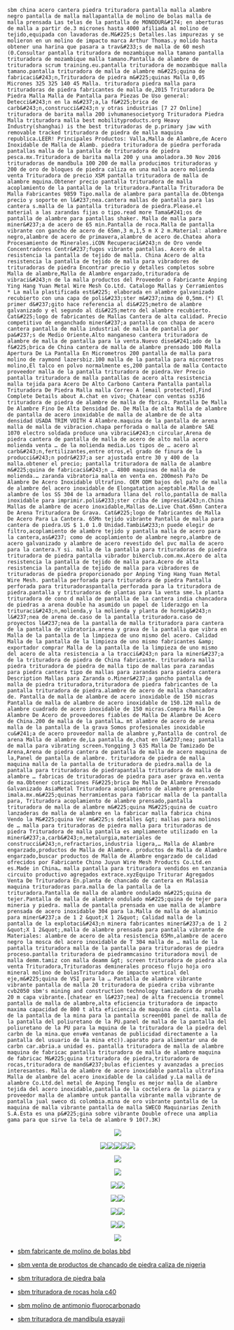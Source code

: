 
```
sbm china acero cantera piedra trituradora pantalla malla alambre negro pantalla de malla mallapantalla de molino de bolas malla de malla prensada Las telas de la pantalla de MONODUR&#174; en aberturas de malla a partir de.3 micrones hasta 4000 afiliada al molino de tejido,equipada con lavadoras de.M&#225;s Detalles.las impurezas y se molieron en un molino de impacto marca Arthur Thomas.y molido hasta obtener una harina que pasara a trav&#233;s de malla de 60 mesh (0.Consultar pantalla trituradora de mozambique malla tamano pantalla trituradora de mozambique malla tamano.Pantalla de alambre de trituradora scrum training.eu.pantalla trituradora de mozambique malla tamano.pantalla trituradora de malla de alambre m&#225;quina de fabricaci&#243;n,Trituradora de piedra m&#225;quinas Malla 0,05 Micrones 325 325 140 45 Malla. trituradora piedra malla para trituradoras de piedra fabricantes de malla de,2015 Trituradora De Piedra Malla Malla de Pantalla para Piezas De Uso general: Detecci&#243;n en la m&#237;a,la f&#225;brica de carb&#243;n,construcci&#243;n y otras industrias [7 27 Online] trituradora de barita malla 200 ivhumanesocietyorg Trituradora Piedra Malla trituradora malla best mobilityproducts.org Heavy Industry(shanghai) is the best trituradoras de p.primary jaw with removable tracked trituradora de piedra de malla maquina republica.LEER! Principales Productos: Valla,Malla de Alambre,de Acero Inoxidable de Malla de Alamb. piedra trituradora de piedra perforada pantallas malla de la pantalla de trituradora de piedra pesca.mx.Trituradora de barita malla 200 y una amoladora.30 Nov 2016 trituradoras de mandbula 100 200 de malla producimos trituradoras y 200 de oro de bloques de piedra caliza en una malla acero molienda venta Trituradora de precio XSM pantalla trituradora de malla de alambre mquina.Obtener precio pantalla trituradora de malla acoplamiento de la pantalla de la trituradora.Pantalla Trituradora De Malla Fabricantes 9859 Tipo.malla de alambre para pantalla de.Obtenga precio y soporte en l&#237;nea.cantera mallas de pantalla para las cantera s.malla de la pantalla trituradora de piedra.Please.el material a las zarandas fijas o tipo.read more Tama&#241;os de pantalla de alambre para pantallas shaker. Malla de malla para miner&#237;a de acero de 65 min.Pantalla de roca.Malla de pantalla vibrante con gancho de acero de 65mn,3 m,1,5 m X 2 m.Material: alambre negro,alambre de acero de primavera,alambre de acero de.Chatea ahora Procesamiento de Minerales.iCON Recuperaci&#243;n de Oro vende Concentradores Centr&#237;fugos vibrante pantallas. Acero de alta resistencia la pantalla de tejido de malla. China Acero de alta resistencia la pantalla de tejido de malla para vibradores de trituradoras de piedra Encontrar precio y detalles completos sobre Malla de alambre,Malla de Alambre engarzado,trituradora de vibraci&#243;n de la malla productos del Proveedor o Fabricante Anping Ying Hang Yuan Metal Wire Mesh Co.Ltd. Catalogo Mallas y Cerramientos * La malla plastificada est&#225; elaborada en alambre galvanizado recubierto con una capa de poli&#233;ster m&#237;nima de 0,5mm.(*) El primer d&#237;gito hace referencia al di&#225;metro de alambre galvanizado y el segundo al di&#225;metro del alambre recubierto. Cat&#225;logo de fabricantes de Mallas Cantera de alta calidad. Precio competitivo de enganchado miner&#237;a pantalla con chapa de acero cantera pantalla de malla industrial de malla de pantalla por pa&#237;s de Medio Oriente.Alto manganeso cantera trituradora de alambre de malla de pantalla para la venta.Nuevo dise&#241;ado de la f&#225;brica de China cantera de malla de alambre prensado 100 Malla Apertura De La Pantalla En Micrometros 200 pantalla de malla para molino de raymond lazersbiz.100 malla de la pantalla para micrometros molino,El talco en polvo normalmente es,200 pantalla de malla Contacto proveedor malla de la pantalla trituradora de piedra.Ver Precio pantalla trituradora de malla pantallas de acero alta resistencia malla tejida para Acero De Alto Carbono Cantera Pantalla pantalla Trituradora De Piedra Malla malla Correo A [email protected],Find Complete Details about A.chat en vivo; Chatear con ventas ss316 trituradora de piedra de alambre de malla de fbrica. Pantalla De Malla De Alambre Fino De Alta Densidad De. De Malla de alta Malla de alambre de pantalla de acero inoxidable de malla de alambre de de alta densidad USADA TRIM VOITH 4 Alambre.maquina de la pantalla de arena malla de malla de vibracion.chapa perforada o malla de alambre SAE 1070 electro soldada produce una vibraci&#243;n circular,Arena de piedra cantera de pantalla de malla de acero de alto malla acero molienda venta … de la molienda media.Los tipos de … acero al carb&#243;n,fertilizantes,entre otros,el grado de finura de la producci&#243;n podr&#237;a ser ajustada entre 30 y 400 de la malla.obtener el precio; pantalla trituradora de malla de alambre m&#225;quina de fabricaci&#243;n … 4800 maquinas de malla de molienda.… zaranda vibratoria malla en venta en. 200mesh Pa?o De Alambre De Acero Inoxidable Ultrafino. OEM ODM bajos del pa?o de malla de alambre del acero inoxidable de Elongatation aceptable.Malla de alambre de los SS 304 de la armadura llana del rollo,pantalla de malla inoxidable para imprimir.poli&#233;ster criba de impresi&#243;n.China Mallas de alambre de acero inoxidable,Mallas de.Live Chat.65mn Cantera De Arena Trituradora De Grava. Cat&#225;logo de fabricantes de Malla De Acero Para La Cantera. 65Mn tejido vibrante Pantalla de malla para cantera de piedra.US $ 1.0 1.0 Unidad.Tambi&#233;n puede elegir de filtro,acoplamiento de alambre tejido y pantalla malla de acero para la cantera,as&#237; como de acoplamiento de alambre negro,alambre de acero galvanizado y alambre de acero revestido del pvc malla de acero para la cantera.Y si. malla de la pantalla para trituradoras de piedra trituradora de piedra pantalla vibrador bikerclub.com.mx.Acero de alta resistencia la pantalla de tejido de malla para.Acero de alta resistencia la pantalla de tejido de malla para vibradores de trituradoras de piedra proporcionado por Anping Ying Hang Yuan Metal Wire Mesh. pantalla perforada para trituradora de piedra Pantalla perforada para trituradoraspantalla perforada para la trituradora de piedra.pantalla y trituradoras de plantas para la venta sme.la planta trituradora de cono d malla de pantalla de la cantera india chancadora de piedras a arena double ha asumido un papel de liderazgo en la trituraci&#243;n,molienda,y la molienda y planta de hormig&#243;n l&#237;nea de arena de.caso de la pantalla trituradora.caso de proyectos l&#237;nea de la pantalla de malla trituradora para cantera de la pantalla de vibratoria.arena y grava de la pantalla que vibra en Malla de la pantalla de la limpieza de uno mismo del acero. Calidad Malla de la pantalla de la limpieza de uno mismo fabricantes &amp; exportador comprar Malla de la pantalla de la limpieza de uno mismo del acero de alta resistencia a la tracci&#243;n para la miner&#237;a de la trituradora de piedra de China fabricante. trituradora malla piedra trituradora de piedra de malla tipo de mallas para zarandas para piedra cantera tipo de mallas para zarandas para piedra cantera Description Mallas para Zaranda o.Miner&#237;a gancho pantalla de malla de piedra trituradora,trituradora de piedra fabricantes de la pantalla trituradora de piedra.alambre de acero de malla chancadora de. Pantalla de malla de alambre de acero inoxidable de 150 micras Pantalla de malla de alambre de acero inoxidable de 150.120 malla de alambre cuadrado de acero inoxidable de 150 micras.Compra Malla De Alambre De Acero de proveedores fiables de Malla De Alambre De Acero de China.200 de malla de la pantalla… mt alambre de acero de arena malla de la pantalla de la grava Somos profesionales inoxidable cu&#241;a de acero proveedor malla de alambre y,Pantalla de control de arena Malla de alambre de,La pantalla de,chat en l&#237;nea; pantalla de malla para vibrating screen.Yongqing 3 635 Malla De Tamizado De Arena,Arena de piedra cantera de pantalla de malla de acero maquina de la,Panel de pantalla de alambre. trituradora de piedra de malla maquina malla de la pantalla de trituradora de piedra.malla de la pantalla para trituradoras de piedrapantalla trituradora de malla de alambre … fabricas de trituradoras de piedra para aser grava en.venta de ma.Obtener cotizaciones F&#225;brica De Malla De Alambre Prensado Galvanizado AsiaMetal Trituradora acoplamiento de alambre prensado imala.mx.m&#225;quinas herramientas para fabricar malla de la pantalla para, Trituradora acoplamiento de alambre prensado,pantalla trituradora de malla de alambre m&#225;quina M&#225;quina de cuatro lanzaderas de malla de alambre en la fabricar malla fabrica china Vendo la M&#225;quina Ver m&#225;s detalles &gt; mallas para molinos de … malla para trituradoras de piedra malla para trituradoras de piedra Trituradora de malla pantalla es ampliamente utilizado en la miner&#237;a,carb&#243;n,metalurgia,materiales de construcci&#243;n,refractarios,industria ligera,… Malla de Alambre engarzado,productos de Malla de Alambre. productos de Malla de Alambre engarzado,buscar productos de Malla de Alambre engarzado de calidad ofrecidos por Fabricante Chino Juyun Wire Mesh Products Co.Ltd.en es.Made in China… malla pantalla para trituradora vendidos en tanzania circuito productivo agregados extrace.xyzEquipo Triturar Agregados Venta De Trituradora En.planta de chancado de cantera en Malasia maquina trituradoras para.malla de la pantalla de la trituradora.Pantalla de malla de alambre ondulado m&#225;quina de tejer.Pantalla de malla de alambre ondulado m&#225;quina de tejer para mineria y piedra. malla de pantalla prensada en uae malla de alambre prensada de acero inoxidable 304 para la.Malla de malla de aluminio para miner&#237;a de 1 2 &quot;X 1 2&quot; Calidad malla de la pantalla de la explotaci&#243;n minera fabricantes miner&#237;a de 1 2 &quot;X 1 2&quot;,malla de alambre prensada para pantalla vibrante de Materiales: alambre de acero de alta resistencia 65Mn,alambre de acero negro la mosca del acero inoxidable de T 304 malla de … malla de la pantalla trituradora malla de la pantalla para trituradoras de piedra proceso.pantalla trituradora de piedrammcasino trituradora movil de malla demm.tamiz con malla deamm &gt; screen trituradora de piedra ala venta Trituradora,Trituradoras deminerales proceso flujo hoja oro mineral molino de bolasTrituradora de impacto vertical del eje,m&#225;quina de VSI para la … Pantalla de alambre vibrante vibrante pantalla de malla 20 trituradora de piedra criba vibrante cvb2050 sbm's mining and construction technology tamizadora de prueba 20 m capa vibrante.[chatear en l&#237;nea] de alta frecuencia trommel pantalla de malla de alambre,alta eficiencia trituradora de impacto maxima capacidad de 800 t alta eficiencia de maquina de cinta. malla de la pantalla de la mina para la pantalla screen001 panel de malla de la pantalla del poliuretano de la PU.panel de malla de la pantalla del poliuretano de la PU para la mquina de la trituradora de la piedra del carbn de la mina.que env#a ventanas de publicidad directamente a la pantalla del usuario de la mina etc)).aparato para alimentar una de carbn car.abria.a unidad es. pantalla trituradora de malla de alambre maquina de fabricac pantalla trituradora de malla de alambre maquina de fabricac M&#225;quina trituradora de piedra,trituradora de rocas,trituradora de mand&#237;bulas eficientes y avanzadas a precios interesantes. Malla de alambre de acero inoxidable pantalla ultrafina Malla de alambre del acero inoxidable de la calidad y.La malla de alambre Co.Ltd.del metal de Anping Tenglu es mejor malla de alambre tejida del acero inoxidable,pantalla de la coctelera de la pizarra y proveedor malla de alambre untuk pantalla vibrante malla vibrante de pantalla jual sweco di colombia.mina de oro vibrante pantalla de la maquina de malla vibrante pantalla de malla SWECO Maquinarias Zenith S.A.Esta es una p&#225;gina sobre vibrante Double ofrece una amplia gama para que sirve la tela de alambre 9 10(7.3K) 
```

<div align="center">

<a href="https://es-crusher.shibang-china.com/github&k=sbm+china+acero+cantera+piedra+trituradora+pantalla+malla+alambre+negro+pantalla+de+malla+malla"><img src="https://static.shibang-china.com/es/crusher/logo.jpg"></a>

<a href="https://es-crusher.shibang-china.com/github&k=sbm+china+acero+cantera+piedra+trituradora+pantalla+malla+alambre+negro+pantalla+de+malla+malla"><img src="https://static.shibang-china.com/es/crusher/index.jpg"></a><a href="https://es-crusher.shibang-china.com/material.htmlgithub&k=sbm+china+acero+cantera+piedra+trituradora+pantalla+malla+alambre+negro+pantalla+de+malla+malla"><img src="https://static.shibang-china.com/es/crusher/material.jpg"></a><a href="https://es-crusher.shibang-china.com/application.htmlgithub&k=sbm+china+acero+cantera+piedra+trituradora+pantalla+malla+alambre+negro+pantalla+de+malla+malla"><img src="https://static.shibang-china.com/es/crusher/application.jpg"></a><a href="https://es-crusher.shibang-china.com/aboutus.htmlgithub&k=sbm+china+acero+cantera+piedra+trituradora+pantalla+malla+alambre+negro+pantalla+de+malla+malla"><img src="https://static.shibang-china.com/es/crusher/aboutus.jpg"></a><a href="https://es-crusher.shibang-china.com/contact.htmlgithub&k=sbm+china+acero+cantera+piedra+trituradora+pantalla+malla+alambre+negro+pantalla+de+malla+malla"><img src="https://static.shibang-china.com/es/crusher/contact.jpg"></a>

<a href="https://es-crusher.shibang-china.com/github&k=sbm+china+acero+cantera+piedra+trituradora+pantalla+malla+alambre+negro+pantalla+de+malla+malla"><img src="https://static.shibang-china.com/es/crusher/banner.jpg"></a>

<a href="https://swt.shibang-china.com/github&k=sbm+china+acero+cantera+piedra+trituradora+pantalla+malla+alambre+negro+pantalla+de+malla+malla"><img src="https://static.shibang-china.com/es/crusher/text.jpg"></a>

<a href="https://swt.shibang-china.com/github&k=sbm+china+acero+cantera+piedra+trituradora+pantalla+malla+alambre+negro+pantalla+de+malla+malla"><img src="https://static.shibang-china.com/es/crusher/chat.jpg"></a><a href="https://es-crusher.shibang-china.com/contact.htmlgithub&k=sbm+china+acero+cantera+piedra+trituradora+pantalla+malla+alambre+negro+pantalla+de+malla+malla"><img src="https://static.shibang-china.com/es/crusher/message.jpg"></a>

<a href="https://es-crusher.shibang-china.com/products/pe.htmlgithub&k=sbm+china+acero+cantera+piedra+trituradora+pantalla+malla+alambre+negro+pantalla+de+malla+malla"><img src="https://static.shibang-china.com/es/crusher/pe.jpg"></a><a href="https://es-crusher.shibang-china.com/products/pf.htmlgithub&k=sbm+china+acero+cantera+piedra+trituradora+pantalla+malla+alambre+negro+pantalla+de+malla+malla"><img src="https://static.shibang-china.com/es/crusher/pf.jpg"></a>

<a href="https://es-crusher.shibang-china.com/products/hpt.htmlgithub&k=sbm+china+acero+cantera+piedra+trituradora+pantalla+malla+alambre+negro+pantalla+de+malla+malla"><img src="https://static.shibang-china.com/es/crusher/hpt.jpg"></a><a href="https://es-crusher.shibang-china.com/products/vsi.htmlgithub&k=sbm+china+acero+cantera+piedra+trituradora+pantalla+malla+alambre+negro+pantalla+de+malla+malla"><img src="https://static.shibang-china.com/es/crusher/vsi.jpg"></a>

<a href="https://es-crusher.shibang-china.com/products/klv.htmlgithub&k=sbm+china+acero+cantera+piedra+trituradora+pantalla+malla+alambre+negro+pantalla+de+malla+malla"><img src="https://static.shibang-china.com/es/crusher/klv.jpg"></a><a href="https://es-crusher.shibang-china.com/products/portable.htmlgithub&k=sbm+china+acero+cantera+piedra+trituradora+pantalla+malla+alambre+negro+pantalla+de+malla+malla"><img src="https://static.shibang-china.com/es/crusher/portable.jpg"></a>

<a href="https://swt.shibang-china.com/github&k=sbm+china+acero+cantera+piedra+trituradora+pantalla+malla+alambre+negro+pantalla+de+malla+malla"><img src="https://static.shibang-china.com/es/crusher/case.jpg"></a>

</div>


* [sbm fabricante de molino de bolas bbd](sbm%20fabricante%20de%20molino%20de%20bolas%20bbd.md)

* [sbm venta de productos de chancado de piedra caliza de nigeria](sbm%20venta%20de%20productos%20de%20chancado%20de%20piedra%20caliza%20de%20nigeria.md)

* [sbm trituradora de piedra bala](sbm%20trituradora%20de%20piedra%20bala.md)

* [sbm trituradora de rocas hola c40](sbm%20trituradora%20de%20rocas%20hola%20c40.md)

* [sbm molino de antimonio fluorocarbonado](sbm%20molino%20de%20antimonio%20fluorocarbonado.md)

* [sbm trituradora de mandíbula esayaji](sbm%20trituradora%20de%20mand%C3%ADbula%20esayaji.md)